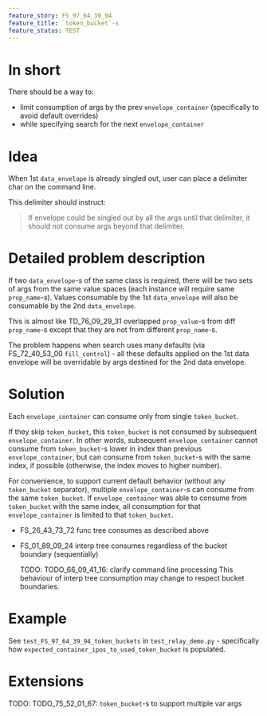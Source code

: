 ```yaml
---
feature_story: FS_97_64_39_94
feature_title: `token_bucket`-s
feature_status: TEST
---
```


# In short

There should be a way to:
*   limit consumption of args by the prev `envelope_container` (specifically to avoid default overrides)
*   while specifying search for the next `envelope_container`

# Idea

When 1st `data_envelope` is already singled out, user can place a delimiter char on the command line.

This delimiter should instruct:
> If envelope could be singled out by all the args until that delimiter,
> it should not consume args beyond that delimiter.

# Detailed problem description

If two `data_envelope`-s of the same class is required, there will be two sets of args from the same value spaces
(each instance will require same `prop_name`-s). Values consumable by the 1st `data_envelope` will also be
consumable by the 2nd `data_envelope`.

This is almost like TD_76_09_29_31 overlapped `prop_value`-s from diff `prop_name`-s
except that they are not from different `prop_name`-s.

The problem happens when search uses many defaults (via FS_72_40_53_00 `fill_control`) -
all these defaults applied on the 1st data envelope
will be overridable by args destined for the 2nd data envelope.

# Solution

Each `envelope_container` can consume only from single `token_bucket`.

If they skip `token_bucket`, this `token_bucket` is not consumed by subsequent `envelope_container`.
In other words, subsequent `envelope_container` cannot consume from `token_bucket`-s lower in index than
previous `envelope_container`, but can consume from `token_bucket`-s with the same index, if possible
(otherwise, the index moves to higher number).

For convenience, to support current default behavior (without any `token_bucket` separator),
multiple `envelope_container`-s can consume from the same `token_bucket`.
If `envelope_container` was able to consume from `token_bucket` with the same index,
all consumption for that `envelope_container` is limited to that `token_bucket`.

*   FS_26_43_73_72 func tree consumes as described above

*   FS_01_89_09_24 interp tree consumes regardless of the bucket boundary (sequentially)

    TODO: TODO_66_09_41_16: clarify command line processing
          This behaviour of interp tree consumption may change to respect bucket boundaries.

# Example

See `test_FS_97_64_39_94_token_buckets` in `test_relay_demo.py` - specifically how
`expected_container_ipos_to_used_token_bucket` is populated.

# Extensions

TODO: TODO_75_52_01_67: `token_bucket`-s to support multiple var args
